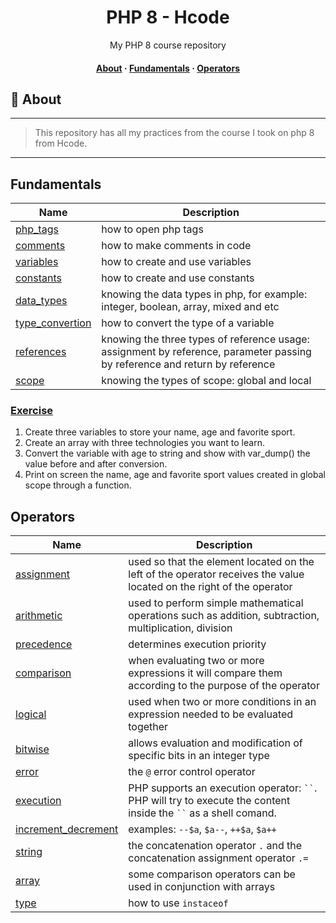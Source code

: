 <h1 align="center">PHP 8 - Hcode</h1>
<p align="center">My PHP 8 course repository</p1>

<h4 align="center">
  <a href="#-about">About</a>
  <span> · </span>
  <a href="#fundamentals">Fundamentals</a>
  <span> · </span>
  <a href="#operators">Operators</a>
</h4>

## 📑 About
---
>This repository has all my practices from the course I took on php 8 from Hcode.
---

## Fundamentals

Name | Description
---- | -----------
[php_tags](/fundamentals/php-tags.php)               | how to open php tags
[comments](/fundamentals/comments.php)               | how to make comments in code
[variables](/fundamentals/variables.php)             | how to create and use variables
[constants](/fundamentals/constants.php)             | how to create and use constants
[data_types](/fundamentals/data-types.php)           | knowing the data types in php, for example: integer, boolean, array, mixed and etc
[type_convertion](/fundamentals/type-convertion.php) | how to convert the type of a variable
[references](/fundamentals/references.php)           | knowing the three types of reference usage: assignment by reference, parameter passing by reference and return by reference
[scope](/fundamentals/scope.php)                     | knowing the types of scope: global and local

### [Exercise](/Fundamentals/exercise.php)

1. Create three variables to store your name, age and favorite sport.
2. Create an array with three technologies you want to learn.
3. Convert the variable with age to string and show with var_dump() the value before and after conversion.
4. Print on screen the name, age and favorite sport values created in global scope through a function.

## Operators

Name | Description
---- | -----------
[assignment](/operators/assignment.php)                   | used so that the element located on the left of the operator receives the value located on the right of the operator
[arithmetic](/operators/arithmetic.php)                   | used to perform simple mathematical operations such as addition, subtraction, multiplication, division
[precedence](/operators/precedence.php)                   | determines execution priority
[comparison](/operators/comparison.php)                   | when evaluating two or more expressions it will compare them according to the purpose of the operator
[logical](/operators/logical.php)                         | used when two or more conditions in an expression needed to be evaluated together
[bitwise](/operators/bitwise.php)                         | allows evaluation and modification of specific bits in an integer type
[error](/operators/error.php)                             | the `@` error control operator
[execution](/operators/execution.php)                     | PHP supports an execution operator: ` `` `. PHP will try to execute the content inside the ` `` ` as a shell comand.
[increment_decrement](/operators/increment-decrement.php) | examples: `--$a`, `$a--`, `++$a`, `$a++`
[string](/operators/string.php)                           | the concatenation operator `.` and the concatenation assignment operator `.=`
[array](/operators/array.php)                             | some comparison operators can be used in conjunction with arrays
[type](/operators/type.php)                               | how to use `instaceof`
